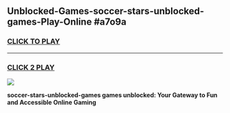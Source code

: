 
## Unblocked-Games-soccer-stars-unblocked-games-Play-Online #a7o9a
<h3>
<a href="https://news.freeplayer.one?title=soccer-stars-unblocked-games&ref=3">CLICK TO PLAY</a></h3>
<hr>

<h3>
<a href="https://news.freeplayer.one?title=soccer-stars-unblocked-games&ref=3">CLICK 2 PLAY</a>
  
</h3>

<a href="https://news.freeplayer.one?title=soccer-stars-unblocked-games&ref=3"><img src="https://clearcache.store/games.png"></a>


**soccer-stars-unblocked-games games unblocked: Your Gateway to Fun and Accessible Online Gaming**
